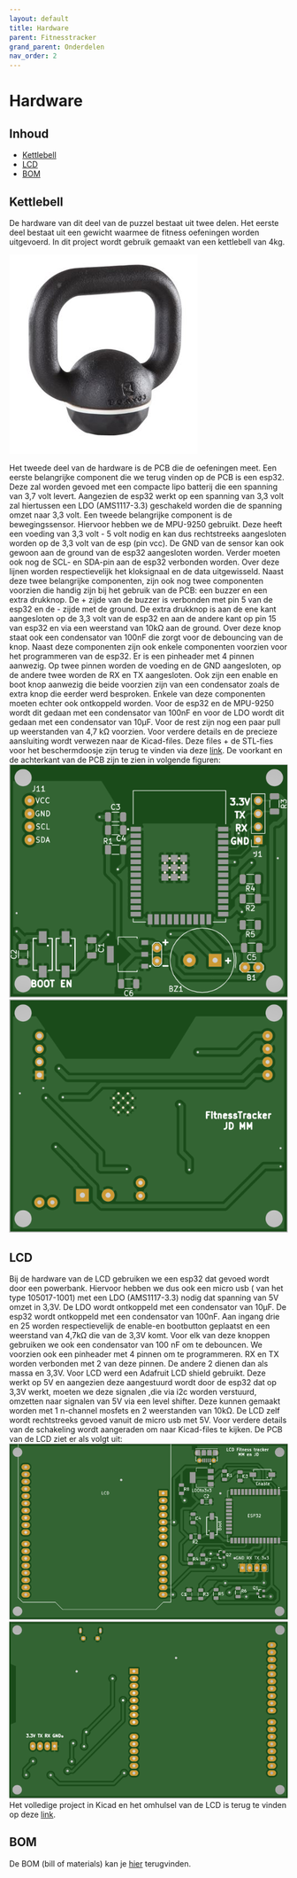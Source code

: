```yaml
---
layout: default
title: Hardware
parent: Fitnesstracker
grand_parent: Onderdelen
nav_order: 2
---
```

# Hardware

## Inhoud
- [Kettlebell](#Kettlebell)
- [LCD](#LCD)
- [BOM](#BOM)
## Kettlebell
De hardware van dit deel van de puzzel bestaat uit twee delen. 
Het eerste deel bestaat uit een gewicht waarmee de fitness oefeningen worden uitgevoerd. 
In dit project wordt gebruik gemaakt van een kettlebell van 4kg.

![Kettlebell](Kettlebell.jpg ) 

Het tweede deel van de hardware is de PCB die de oefeningen meet. Een eerste belangrijke component die we terug vinden op de PCB is een esp32. Deze zal worden gevoed met een compacte lipo batterij die een spanning van 3,7 volt levert. Aangezien de esp32 werkt op een spanning van 3,3 volt zal hiertussen een LDO (AMS1117-3.3) geschakeld worden die de spanning omzet naar 3,3 volt. Een tweede belangrijke component is de bewegingssensor. Hiervoor hebben we de MPU-9250 gebruikt. Deze heeft een voeding van 3,3 volt - 5 volt nodig en kan dus rechtstreeks aangesloten worden op de 3,3 volt van de esp (pin vcc). De GND van de sensor kan ook gewoon aan de ground van de esp32 aangesloten worden. Verder moeten ook nog de SCL- en SDA-pin aan de esp32 verbonden worden. Over deze lijnen worden respectievelijk het kloksignaal en de data uitgewisseld. Naast deze twee belangrijke componenten, zijn ook nog twee componenten voorzien die handig zijn bij het gebruik van de PCB: een buzzer en een extra drukknop. De + zijde van de buzzer is verbonden met pin 5 van de esp32 en de - zijde met de ground. De extra drukknop is aan de ene kant aangesloten op de 3,3 volt van de esp32 en aan de andere kant op pin 15 van esp32 en via een weerstand van 10kΩ aan de ground. Over deze knop staat ook een condensator van 100nF die zorgt voor de debouncing van de knop. Naast deze componenten zijn ook enkele componenten voorzien voor het programmeren van de esp32.  Er is een pinheader met 4 pinnen aanwezig. Op twee pinnen worden de voeding en de GND aangesloten, op de andere twee worden de RX en TX aangesloten. Ook zijn een enable en boot knop aanwezig die beide voorzien zijn van een condensator zoals de extra knop die eerder werd besproken. Enkele van deze componenten moeten echter ook ontkoppeld worden. Voor de esp32 en de MPU-9250 wordt dit gedaan met een condensator van 100nF en voor de LDO wordt dit gedaan met een condensator van 10µF. Voor de rest zijn nog een paar pull up weerstanden van 4,7 kΩ voorzien. Voor verdere details en de precieze aansluiting wordt verwezen naar de Kicad-files. Deze files + de STL-fies voor het beschermdoosje zijn terug te vinden via deze [link](https://github.com/FitnessTrackerpuzzle/PCB_Kettlebell).
De voorkant en de achterkant van de PCB zijn te zien in volgende figuren:
![VoorkantPCB_Kettlebell](VoorkantPCB_Kettlebell.PNG)
![AchterkantPCB_Kettlebell](AchterkantPCB_Kettlebell.PNG)
## LCD
Bij de hardware van de LCD gebruiken we een esp32 dat gevoed wordt door een powerbank. Hiervoor hebben we dus ook een micro usb ( van het type 105017-1001) met een LDO (AMS1117-3.3) nodig dat spanning van 5V omzet in 3,3V. De LDO wordt ontkoppeld met een condensator van 10µF. De esp32 wordt ontkoppeld met een condensator van 100nF.
Aan ingang drie en 25 worden respectievelijk de enable-en bootbutton geplaatst en een weerstand van 4,7kΩ die van de 3,3V komt. Voor elk van deze  knoppen gebruiken we ook een condensator van 100 nF om te debouncen. We voorzien ook een pinheader met 4 pinnen om te programmeren. RX en TX worden verbonden met 2 van deze pinnen. De andere 2 dienen dan als massa en 3,3V. Voor LCD werd een Adafruit LCD shield gebruikt. Deze werkt op 5V en aangezien deze aangestuurd wordt door de esp32 dat op 3,3V werkt, moeten we deze signalen ,die via i2c worden verstuurd, omzetten naar signalen van 5V via een level shifter. Deze kunnen gemaakt worden met 1 n-channel mosfets en 2 weerstanden van 10kΩ. De LCD zelf wordt rechtstreeks gevoed vanuit de micro usb met 5V. Voor verdere details van de schakeling wordt aangeraden om naar Kicad-files te kijken. De PCB van de LCD ziet er als volgt uit:
![VoorkantPCB_LCD](VoorkantPCB_LCD.PNG)
![AchterkantPCB_LCD](AchterkantPCB_LCD.PNG)
Het volledige project in Kicad en het omhulsel van de LCD is terug te vinden op deze [link](https://github.com/FitnessTrackerpuzzle/PCB_LCD).

## BOM
De BOM (bill of materials) kan je [hier](https://github.com/FitnessTrackerpuzzle/BOM.git) terugvinden.
